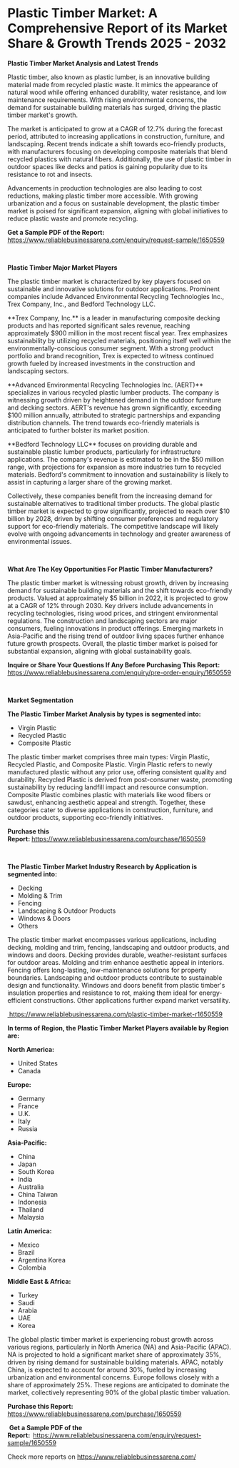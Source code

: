 <p><h1>Plastic Timber Market: A Comprehensive Report of its Market Share & Growth Trends 2025 - 2032</h1></p><p><strong>Plastic Timber Market Analysis and Latest Trends</strong></p>
<p><p>Plastic timber, also known as plastic lumber, is an innovative building material made from recycled plastic waste. It mimics the appearance of natural wood while offering enhanced durability, water resistance, and low maintenance requirements. With rising environmental concerns, the demand for sustainable building materials has surged, driving the plastic timber market's growth. </p><p>The market is anticipated to grow at a CAGR of 12.7% during the forecast period, attributed to increasing applications in construction, furniture, and landscaping. Recent trends indicate a shift towards eco-friendly products, with manufacturers focusing on developing composite materials that blend recycled plastics with natural fibers. Additionally, the use of plastic timber in outdoor spaces like decks and patios is gaining popularity due to its resistance to rot and insects. </p><p>Advancements in production technologies are also leading to cost reductions, making plastic timber more accessible. With growing urbanization and a focus on sustainable development, the plastic timber market is poised for significant expansion, aligning with global initiatives to reduce plastic waste and promote recycling.</p></p>
<p><strong>Get a Sample PDF of the Report:&nbsp;</strong> <a href="https://www.reliablebusinessarena.com/enquiry/request-sample/1650559?utm_campaign=2868&utm_medium=2&utm_source=Github&utm_content=ia&utm_term=31032025&utm_id=plastic-timber">https://www.reliablebusinessarena.com/enquiry/request-sample/1650559</a></p>
<p>&nbsp;</p>
<p><strong>Plastic Timber Major Market Players</strong></p>
<p><p>The plastic timber market is characterized by key players focused on sustainable and innovative solutions for outdoor applications. Prominent companies include Advanced Environmental Recycling Technologies Inc., Trex Company, Inc., and Bedford Technology LLC.</p><p>**Trex Company, Inc.** is a leader in manufacturing composite decking products and has reported significant sales revenue, reaching approximately $900 million in the most recent fiscal year. Trex emphasizes sustainability by utilizing recycled materials, positioning itself well within the environmentally-conscious consumer segment. With a strong product portfolio and brand recognition, Trex is expected to witness continued growth fueled by increased investments in the construction and landscaping sectors.</p><p>**Advanced Environmental Recycling Technologies Inc. (AERT)** specializes in various recycled plastic lumber products. The company is witnessing growth driven by heightened demand in the outdoor furniture and decking sectors. AERT's revenue has grown significantly, exceeding $100 million annually, attributed to strategic partnerships and expanding distribution channels. The trend towards eco-friendly materials is anticipated to further bolster its market position.</p><p>**Bedford Technology LLC** focuses on providing durable and sustainable plastic lumber products, particularly for infrastructure applications. The company's revenue is estimated to be in the $50 million range, with projections for expansion as more industries turn to recycled materials. Bedford's commitment to innovation and sustainability is likely to assist in capturing a larger share of the growing market.</p><p>Collectively, these companies benefit from the increasing demand for sustainable alternatives to traditional timber products. The global plastic timber market is expected to grow significantly, projected to reach over $10 billion by 2028, driven by shifting consumer preferences and regulatory support for eco-friendly materials. The competitive landscape will likely evolve with ongoing advancements in technology and greater awareness of environmental issues.</p></p>
<p>&nbsp;</p>
<p><strong>What Are The Key Opportunities For Plastic Timber Manufacturers?</strong></p>
<p><p>The plastic timber market is witnessing robust growth, driven by increasing demand for sustainable building materials and the shift towards eco-friendly products. Valued at approximately $5 billion in 2022, it is projected to grow at a CAGR of 12% through 2030. Key drivers include advancements in recycling technologies, rising wood prices, and stringent environmental regulations. The construction and landscaping sectors are major consumers, fueling innovations in product offerings. Emerging markets in Asia-Pacific and the rising trend of outdoor living spaces further enhance future growth prospects. Overall, the plastic timber market is poised for substantial expansion, aligning with global sustainability goals.</p></p>
<p><strong>Inquire or Share Your Questions If Any Before Purchasing This Report:</strong> <a href="https://www.reliablebusinessarena.com/enquiry/pre-order-enquiry/1650559?utm_campaign=2868&utm_medium=2&utm_source=Github&utm_content=ia&utm_term=31032025&utm_id=plastic-timber">https://www.reliablebusinessarena.com/enquiry/pre-order-enquiry/1650559</a></p>
<p>&nbsp;</p>
<p><strong>Market Segmentation</strong></p>
<p><strong>The Plastic Timber Market Analysis by types is segmented into:</strong></p>
<p><ul><li>Virgin Plastic</li><li>Recycled Plastic</li><li>Composite Plastic</li></ul></p>
<p><p>The plastic timber market comprises three main types: Virgin Plastic, Recycled Plastic, and Composite Plastic. Virgin Plastic refers to newly manufactured plastic without any prior use, offering consistent quality and durability. Recycled Plastic is derived from post-consumer waste, promoting sustainability by reducing landfill impact and resource consumption. Composite Plastic combines plastic with materials like wood fibers or sawdust, enhancing aesthetic appeal and strength. Together, these categories cater to diverse applications in construction, furniture, and outdoor products, supporting eco-friendly initiatives.</p></p>
<p><strong>Purchase this Report:&nbsp;</strong><a href="https://www.reliablebusinessarena.com/purchase/1650559?utm_campaign=2868&utm_medium=2&utm_source=Github&utm_content=ia&utm_term=31032025&utm_id=plastic-timber">https://www.reliablebusinessarena.com/purchase/1650559</a></p>
<p>&nbsp;</p>
<p><strong>The Plastic Timber Market Industry Research by Application is segmented into:</strong></p>
<p><ul><li>Decking</li><li>Molding & Trim</li><li>Fencing</li><li>Landscaping & Outdoor Products</li><li>Windows & Doors</li><li>Others</li></ul></p>
<p><p>The plastic timber market encompasses various applications, including decking, molding and trim, fencing, landscaping and outdoor products, and windows and doors. Decking provides durable, weather-resistant surfaces for outdoor areas. Molding and trim enhance aesthetic appeal in interiors. Fencing offers long-lasting, low-maintenance solutions for property boundaries. Landscaping and outdoor products contribute to sustainable design and functionality. Windows and doors benefit from plastic timber's insulation properties and resistance to rot, making them ideal for energy-efficient constructions. Other applications further expand market versatility.</p></p>
<p><a href="https://www.reliablebusinessarena.com/plastic-timber-market-r1650559?utm_campaign=2868&utm_medium=2&utm_source=Github&utm_content=ia&utm_term=31032025&utm_id=plastic-timber">&nbsp;https://www.reliablebusinessarena.com/plastic-timber-market-r1650559</a></p>
<p><strong>In terms of Region, the Plastic Timber Market Players available by Region are:</strong></p>
<p>
    <p> <strong> North America: </strong>
        <ul>
            <li>United States</li>
            <li>Canada</li>
        </ul>
        </p> 
    <p> <strong> Europe: </strong>
        <ul>
            <li>Germany</li>
            <li>France</li>
            <li>U.K.</li>
            <li>Italy</li>
            <li>Russia</li>
        </ul>
        </p> 
    <p> <strong> Asia-Pacific: </strong>
        <ul>
            <li>China</li>
            <li>Japan</li>
            <li>South Korea</li>
            <li>India</li>
            <li>Australia</li>
            <li>China Taiwan</li>
            <li>Indonesia</li>
            <li>Thailand</li>
            <li>Malaysia</li>
        </ul>
        </p> 
    <p> <strong> Latin America: </strong>
        <ul>
            <li>Mexico</li>
            <li>Brazil</li>
            <li>Argentina Korea</li>
            <li>Colombia</li>
        </ul>
        </p> 
    <p> <strong> Middle East & Africa: </strong>
        <ul>
            <li>Turkey</li>
            <li>Saudi</li>
            <li>Arabia</li>
            <li>UAE</li>
            <li>Korea</li>
        </ul>
    </p>
    </p>
<p><p>The global plastic timber market is experiencing robust growth across various regions, particularly in North America (NA) and Asia-Pacific (APAC). NA is projected to hold a significant market share of approximately 35%, driven by rising demand for sustainable building materials. APAC, notably China, is expected to account for around 30%, fueled by increasing urbanization and environmental concerns. Europe follows closely with a share of approximately 25%. These regions are anticipated to dominate the market, collectively representing 90% of the global plastic timber valuation.</p></p>
<p><strong>Purchase this Report: </strong><a href="https://www.reliablebusinessarena.com/purchase/1650559?utm_campaign=2868&utm_medium=2&utm_source=Github&utm_content=ia&utm_term=31032025&utm_id=plastic-timber">https://www.reliablebusinessarena.com/purchase/1650559</a></p>
<p>&nbsp;<strong>Get a Sample PDF of the Report:&nbsp;&nbsp;</strong><a href="https://www.reliablebusinessarena.com/enquiry/request-sample/1650559?utm_campaign=2868&utm_medium=2&utm_source=Github&utm_content=ia&utm_term=31032025&utm_id=plastic-timber">https://www.reliablebusinessarena.com/enquiry/request-sample/1650559</a></p>
<p><strong></strong></p>
<p>Check more reports on <a href="https://www.reliablebusinessarena.com/?utm_campaign=2868&utm_medium=2&utm_source=Github&utm_content=ia&utm_term=31032025&utm_id=plastic-timber">https://www.reliablebusinessarena.com/</a></p>